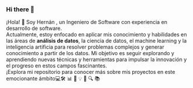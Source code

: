 ### Hi there 👋

¡Hola! 👋 Soy Hernán , un Ingeniero de Software con experiencia en desarrollo de software. <br>
Actualmente, estoy enfocado en aplicar mis conocimiento y  habilidades en las áreas  de
<strong>análisis de datos</strong>, la ciencia de datos, el machine learning y la inteligencia artificia para resolver problemas complejos y generar conocimiento a partir de los datos. Mi objetivo es seguir explorando y aprendiendo nuevas técnicas y herramientas para impulsar la innovación y el progreso en estos campos fascinantes. 
<br>¡Explora mi repositorio para conocer más sobre mis proyectos en este emocionante ámbito💻🛠️ 📊 🧠 💡 🚀 🔍 📚 
